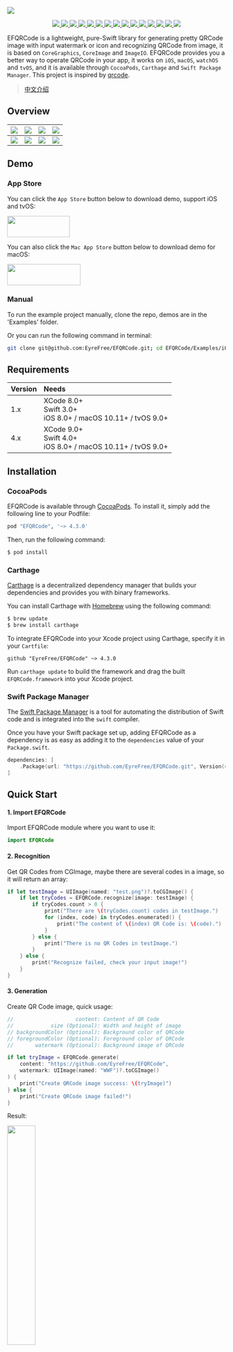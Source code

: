 ![](https://raw.githubusercontent.com/EyreFree/EFQRCode/assets/EFQRCode.jpg)

<p align="center">
    <a href="https://travis-ci.org/EyreFree/EFQRCode">
        <img src="http://img.shields.io/travis/EyreFree/EFQRCode.svg">
    </a>
    <a href="https://codecov.io/gh/EyreFree/EFQRCode">
        <img src="https://codecov.io/gh/EyreFree/EFQRCode/branch/master/graph/badge.svg">
    </a>
    <a href="https://github.com/Carthage/Carthage/">
        <img src="https://img.shields.io/badge/Carthage-compatible-4BC51D.svg?style=flat">
    </a>
    <a href="https://swift.org/package-manager/">
        <img src="https://img.shields.io/badge/SPM-ready-orange.svg">
    </a>
    <a href="http://cocoapods.org/pods/EFQRCode">
        <img src="https://img.shields.io/cocoapods/v/EFQRCode.svg?style=flat">
    </a>
    <a href="http://cocoapods.org/pods/EFQRCode">
        <img src="https://img.shields.io/cocoapods/p/EFQRCode.svg?style=flat">
    </a>
    <a href="https://github.com/apple/swift">
        <img src="https://img.shields.io/badge/language-swift-orange.svg">
    </a>
    <a href="https://codebeat.co/projects/github-com-eyrefree-efqrcode-master">
        <img src="https://codebeat.co/badges/01f53e9d-542c-4c22-adc7-d1dbff0d2a6f">
    </a>
    <a href="https://raw.githubusercontent.com/EyreFree/EFQRCode/master/LICENSE">
        <img src="https://img.shields.io/cocoapods/l/EFQRCode.svg?style=flat">
    </a>
    <a href="https://gitter.im/EFQRCode/Lobby">
        <img src="https://img.shields.io/gitter/room/EyreFree/EFQRCode.svg">
    </a>
    <a href="#backers" alt="sponsors on Open Collective">
        <img src="https://opencollective.com/EFQRCode/backers/badge.svg" />
    </a>
    <a href="#sponsors" alt="Sponsors on Open Collective">
        <img src="https://opencollective.com/EFQRCode/sponsors/badge.svg" />
    </a>
    <a href="https://twitter.com/EyreFree777">
        <img src="https://img.shields.io/badge/twitter-@EyreFree777-blue.svg?style=flat">
    </a>
    <a href="http://weibo.com/eyrefree777">
        <img src="https://img.shields.io/badge/weibo-@EyreFree-red.svg?style=flat">
    </a>
    <a href="https://raw.githubusercontent.com/EyreFree/EFQRCode/assets/icon/MadeWith%3C3.png">
        <img src="https://img.shields.io/badge/made%20with-%3C3-orange.svg">
    </a>
</p>

EFQRCode is a lightweight, pure-Swift library for generating pretty QRCode image with input watermark or icon and recognizing QRCode from image, it is based on `CoreGraphics`, `CoreImage` and `ImageIO`. EFQRCode provides you a better way to operate QRCode in your app, it works on `iOS`, `macOS`, `watchOS` and `tvOS`, and it is available through `CocoaPods`, `Carthage` and `Swift Package Manager`. This project is inspired by [qrcode](https://github.com/sylnsfar/qrcode). 

> [中文介绍](/README_CN.md)

## Overview

![](https://raw.githubusercontent.com/EyreFree/EFQRCode/assets/QRCode5.jpg)|![](https://raw.githubusercontent.com/EyreFree/EFQRCode/assets/QRCode6.jpg)|![](https://raw.githubusercontent.com/EyreFree/EFQRCode/assets/QRCode7.jpg)|![](https://raw.githubusercontent.com/EyreFree/EFQRCode/assets/QRCode8.jpg)  
:---------------------:|:---------------------:|:---------------------:|:---------------------:
![](https://raw.githubusercontent.com/EyreFree/EFQRCode/assets/QRCodeGIF1.gif)|![](https://raw.githubusercontent.com/EyreFree/EFQRCode/assets/QRCodeGIF2.gif)|![](https://raw.githubusercontent.com/EyreFree/EFQRCode/assets/QRCodeGIF7.gif)|![](https://raw.githubusercontent.com/EyreFree/EFQRCode/assets/QRCodeGIF8.gif)  

## Demo

### App Store

You can click the `App Store` button below to download demo, support iOS and tvOS:

<a target='_blank' href='https://itunes.apple.com/cn/app/EFQRCode/id1242337058?mt=8'>
    <img src='https://raw.githubusercontent.com/EyreFree/EFQRCode/assets/icon/AppStore.jpeg' width='144' height='49'/>
</a>

You can also click the `Mac App Store` button below to download demo for macOS:

<a target='_blank' href='https://itunes.apple.com/cn/app/EFQRCode/id1306793539?mt=8'>
    <img src='https://raw.githubusercontent.com/EyreFree/EFQRCode/assets/icon/AppStoreMac.png' width='168.5' height='49'/>
</a>

### Manual

To run the example project manually, clone the repo, demos are in the 'Examples' folder.

Or you can run the following command in terminal:

```bash
git clone git@github.com:EyreFree/EFQRCode.git; cd EFQRCode/Examples/iOS; open 'iOS Example.xcodeproj'
```

## Requirements

| Version | Needs                                                           |
|:--------|:----------------------------------------------------------------|
| 1.x     | XCode 8.0+<br>Swift 3.0+<br>iOS 8.0+ / macOS 10.11+ / tvOS 9.0+ |
| 4.x     | XCode 9.0+<br>Swift 4.0+<br>iOS 8.0+ / macOS 10.11+ / tvOS 9.0+ |

## Installation

### CocoaPods

EFQRCode is available through [CocoaPods](http://cocoapods.org). To install
it, simply add the following line to your Podfile:

```ruby
pod "EFQRCode", '~> 4.3.0'
```

Then, run the following command:

```bash
$ pod install
```

### Carthage

[Carthage](https://github.com/Carthage/Carthage) is a decentralized dependency manager that builds your dependencies and provides you with binary frameworks.

You can install Carthage with [Homebrew](http://brew.sh/) using the following command:

```bash
$ brew update
$ brew install carthage
```

To integrate EFQRCode into your Xcode project using Carthage, specify it in your `Cartfile`:

```ogdl
github "EyreFree/EFQRCode" ~> 4.3.0
```

Run `carthage update` to build the framework and drag the built `EFQRCode.framework` into your Xcode project.

### Swift Package Manager

The [Swift Package Manager](https://swift.org/package-manager/) is a tool for automating the distribution of Swift code and is integrated into the `swift` compiler.

Once you have your Swift package set up, adding EFQRCode as a dependency is as easy as adding it to the `dependencies` value of your `Package.swift`.

```swift
dependencies: [
    .Package(url: "https://github.com/EyreFree/EFQRCode.git", Version(4, 2, 1))
]
```

## Quick Start

#### 1. Import EFQRCode

Import EFQRCode module where you want to use it:

```swift
import EFQRCode
```

#### 2. Recognition

Get QR Codes from CGImage, maybe there are several codes in a image, so it will return an array:

```swift
if let testImage = UIImage(named: "test.png")?.toCGImage() {
    if let tryCodes = EFQRCode.recognize(image: testImage) {
        if tryCodes.count > 0 {
            print("There are \(tryCodes.count) codes in testImage.")
            for (index, code) in tryCodes.enumerated() {
                print("The content of \(index) QR Code is: \(code).")
            }
        } else {
            print("There is no QR Codes in testImage.")
        }
    } else {
        print("Recognize failed, check your input image!")
    }
}
```

#### 3. Generation

Create QR Code image, quick usage:

```swift
//                    content: Content of QR Code
//            size (Optional): Width and height of image
// backgroundColor (Optional): Background color of QRCode
// foregroundColor (Optional): Foreground color of QRCode
//       watermark (Optional): Background image of QRCode
```

```swift
if let tryImage = EFQRCode.generate(
    content: "https://github.com/EyreFree/EFQRCode",
    watermark: UIImage(named: "WWF")?.toCGImage()
) {
    print("Create QRCode image success: \(tryImage)")
} else {
    print("Create QRCode image failed!")
}
```

Result: 

<img src="https://raw.githubusercontent.com/EyreFree/EFQRCode/assets/sample1.jpg" width = "36%"/>

#### 4. Generation from GIF

You can create GIF QRCode with function `generateWithGIF` of class `EFQRCode`, for example:

```swift
//                  data: Data of input GIF
//             generator: An object of EFQRCodeGenerator, use for setting
// pathToSave (Optional): Path to save the output GIF, default is temp path
//      delay (Optional): Output QRCode GIF delay, default is same as input GIF
//  loopCount (Optional): Output QRCode GIF loopCount, default is same as input GIF
```

```swift
if let qrcodeData = EFQRCode.generateWithGIF(data: data, generator: generator) {
    print("Create QRCode image success.")
} else {
    print("Create QRCode image failed!")
}
```

You can get more information from the demo, result will like this:

<img src="https://raw.githubusercontent.com/EyreFree/EFQRCode/assets/QRCodeGIF6.gif" width = "36%"/>

#### 5. Next

Learn more from [User Guide](/.github/USERGUIDE.md).

## Todo

- [x] Support GIF
- [ ] Support more styles

## PS

1. Please select a high contrast foreground and background color combinations;
2. You should use `magnification` instead of `size` if you want to improve the definition of QRCode image, you can also increase the value of them;
3. Magnification too high／Size too long／Content too much may cause failure;
4. It is recommended to test the QRCode image before put it into use;
5. You can contact me if there is any problem, both `Issue` and `Pull request` are welcome.

PS of PS: I wish you can click the `Star` button if this tool is useful for you, thanks, QAQ...

## Other

The original generation code of QRCode in `watchOS` is based on [swift_qrcodejs](https://github.com/ApolloZhu/swift_qrcodejs)，thanks for [ApolloZhu](https://github.com/ApolloZhu)'s work.

## Other Platforms/Languages

Platforms/Languages|Link
:-------------------------|:-------------------------
Java|[https://github.com/SumiMakito/AwesomeQRCode](https://github.com/SumiMakito/AwesomeQRCode)
JavaScript|[https://github.com/SumiMakito/Awesome-qr.js](https://github.com/SumiMakito/Awesome-qr.js)
Kotlin|[https://github.com/SumiMakito/AwesomeQRCode-Kotlin](https://github.com/SumiMakito/AwesomeQRCode-Kotlin)
Python|[https://github.com/sylnsfar/qrcode](https://github.com/sylnsfar/qrcode)

## Contributors

This project exists thanks to all the people who contribute. [[Contribute](/.github/CONTRIBUTING.md)]

<a href="https://opencollective.com/efqrcode#contributors">
    <img src="https://opencollective.com/efqrcode/contributors.svg?width=890" />
</a>

## Backers

Thank you to all our backers! 🙏 [[Become a backer](https://opencollective.com/efqrcode#backer)]

<a href="https://opencollective.com/efqrcode#backers" target="_blank">
    <img src="https://opencollective.com/efqrcode/backers.svg?width=890">
</a>

## Sponsors

Support this project by becoming a sponsor. Your logo will show up here with a link to your website. [[Become a sponsor](https://opencollective.com/efqrcode#sponsor)]

<a href="https://opencollective.com/efqrcode/sponsor/0/website" target="_blank">
    <img src="https://opencollective.com/efqrcode/sponsor/0/avatar.svg">
</a>
<a href="https://opencollective.com/efqrcode/sponsor/1/website" target="_blank">
    <img src="https://opencollective.com/efqrcode/sponsor/1/avatar.svg">
</a>
<a href="https://opencollective.com/efqrcode/sponsor/2/website" target="_blank">
    <img src="https://opencollective.com/efqrcode/sponsor/2/avatar.svg">
</a>
<a href="https://opencollective.com/efqrcode/sponsor/3/website" target="_blank">
    <img src="https://opencollective.com/efqrcode/sponsor/3/avatar.svg">
</a>
<a href="https://opencollective.com/efqrcode/sponsor/4/website" target="_blank">
    <img src="https://opencollective.com/efqrcode/sponsor/4/avatar.svg">
</a>
<a href="https://opencollective.com/efqrcode/sponsor/5/website" target="_blank">
    <img src="https://opencollective.com/efqrcode/sponsor/5/avatar.svg">
</a>
<a href="https://opencollective.com/efqrcode/sponsor/6/website" target="_blank">
    <img src="https://opencollective.com/efqrcode/sponsor/6/avatar.svg">
</a>
<a href="https://opencollective.com/efqrcode/sponsor/7/website" target="_blank">
    <img src="https://opencollective.com/efqrcode/sponsor/7/avatar.svg">
</a>
<a href="https://opencollective.com/efqrcode/sponsor/8/website" target="_blank">
    <img src="https://opencollective.com/efqrcode/sponsor/8/avatar.svg">
</a>
<a href="https://opencollective.com/efqrcode/sponsor/9/website" target="_blank">
    <img src="https://opencollective.com/efqrcode/sponsor/9/avatar.svg">
</a>

## Donations

If you think this project has brought you help, you can buy me a cup of coffee. If you like this project and are willing to provide further support for it's development, you can choose to become `Backer` or `Sponsor` in [Open Collective](https://opencollective.com/efqrcode).

If you don't have a `Open Collective` account or you think it is too complicated, the following way of payment is also supported:

![AliPay](https://raw.githubusercontent.com/EyreFree/EFQRCode/assets/QRCode/AliPay.jpg?raw=true)|![WeChat](https://raw.githubusercontent.com/EyreFree/EFQRCode/assets/QRCode/WeChat.jpg?raw=true)|![PayPal](https://raw.githubusercontent.com/EyreFree/EFQRCode/assets/QRCode/PayPal.jpg?raw=true)  
:---------------------:|:---------------------:|:---------------------:

Thank you for your support, 🙏!

## Contact

Email: [eyrefree@eyrefree.org](mailto:eyrefree@eyrefree.org)   

## License

<a href="https://github.com/EyreFree/EFQRCode/blob/master/LICENSE">
    <img src="https://upload.wikimedia.org/wikipedia/commons/thumb/f/f8/License_icon-mit-88x31-2.svg/128px-License_icon-mit-88x31-2.svg.png">
</a>

EFQRCode is available under the MIT license. See the LICENSE file for more info.
